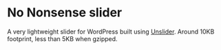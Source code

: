 # No Nonsense slider

A very lightweight slider for WordPress built using [Unslider](https://idiot.github.io/unslider/).
Around 10KB footprint, less than 5KB when gzipped.